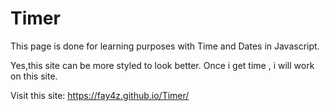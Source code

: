 # Timer

This page is done for learning purposes with Time and Dates in Javascript.

Yes,this site can be more styled to look better.
Once i get time , i will work on this site.

Visit this site: https://fay4z.github.io/Timer/
